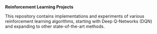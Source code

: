 **Reinforcement Learning Projects**

This repository contains implementations and experiments of various reinforcement learning algorithms, starting with Deep Q-Networks (DQN) and expanding to other state-of-the-art methods.
